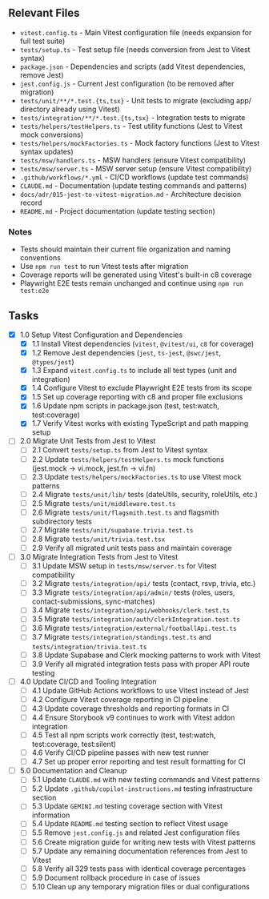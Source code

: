 ## Relevant Files

- `vitest.config.ts` - Main Vitest configuration file (needs expansion for full test suite)
- `tests/setup.ts` - Test setup file (needs conversion from Jest to Vitest syntax)
- `package.json` - Dependencies and scripts (add Vitest dependencies, remove Jest)
- `jest.config.js` - Current Jest configuration (to be removed after migration)
- `tests/unit/**/*.test.{ts,tsx}` - Unit tests to migrate (excluding app/ directory already using Vitest)
- `tests/integration/**/*.test.{ts,tsx}` - Integration tests to migrate
- `tests/helpers/testHelpers.ts` - Test utility functions (Jest to Vitest mock conversions)
- `tests/helpers/mockFactories.ts` - Mock factory functions (Jest to Vitest syntax updates)
- `tests/msw/handlers.ts` - MSW handlers (ensure Vitest compatibility)
- `tests/msw/server.ts` - MSW server setup (ensure Vitest compatibility)
- `.github/workflows/*.yml` - CI/CD workflows (update test commands)
- `CLAUDE.md` - Documentation (update testing commands and patterns)
- `docs/adr/015-jest-to-vitest-migration.md` - Architecture decision record
- `README.md` - Project documentation (update testing section)

### Notes

- Tests should maintain their current file organization and naming conventions
- Use `npm run test` to run Vitest tests after migration
- Coverage reports will be generated using Vitest's built-in c8 coverage
- Playwright E2E tests remain unchanged and continue using `npm run test:e2e`

## Tasks

- [x] 1.0 Setup Vitest Configuration and Dependencies
  - [x] 1.1 Install Vitest dependencies (`vitest`, `@vitest/ui`, `c8` for coverage)
  - [x] 1.2 Remove Jest dependencies (`jest`, `ts-jest`, `@swc/jest`, `@types/jest`)
  - [x] 1.3 Expand `vitest.config.ts` to include all test types (unit and integration)
  - [x] 1.4 Configure Vitest to exclude Playwright E2E tests from its scope
  - [x] 1.5 Set up coverage reporting with c8 and proper file exclusions
  - [x] 1.6 Update npm scripts in package.json (test, test:watch, test:coverage)
  - [x] 1.7 Verify Vitest works with existing TypeScript and path mapping setup

- [ ] 2.0 Migrate Unit Tests from Jest to Vitest
  - [ ] 2.1 Convert `tests/setup.ts` from Jest to Vitest syntax
  - [ ] 2.2 Update `tests/helpers/testHelpers.ts` mock functions (jest.mock → vi.mock, jest.fn → vi.fn)
  - [ ] 2.3 Update `tests/helpers/mockFactories.ts` to use Vitest mock patterns
  - [ ] 2.4 Migrate `tests/unit/lib/` tests (dateUtils, security, roleUtils, etc.)
  - [ ] 2.5 Migrate `tests/unit/middleware.test.ts`
  - [ ] 2.6 Migrate `tests/unit/flagsmith.test.ts` and flagsmith subdirectory tests
  - [ ] 2.7 Migrate `tests/unit/supabase.trivia.test.ts`
  - [ ] 2.8 Migrate `tests/unit/trivia.test.tsx`
  - [ ] 2.9 Verify all migrated unit tests pass and maintain coverage

- [ ] 3.0 Migrate Integration Tests from Jest to Vitest
  - [ ] 3.1 Update MSW setup in `tests/msw/server.ts` for Vitest compatibility
  - [ ] 3.2 Migrate `tests/integration/api/` tests (contact, rsvp, trivia, etc.)
  - [ ] 3.3 Migrate `tests/integration/api/admin/` tests (roles, users, contact-submissions, sync-matches)
  - [ ] 3.4 Migrate `tests/integration/api/webhooks/clerk.test.ts`
  - [ ] 3.5 Migrate `tests/integration/auth/clerkIntegration.test.ts`
  - [ ] 3.6 Migrate `tests/integration/external/footballApi.test.ts`
  - [ ] 3.7 Migrate `tests/integration/standings.test.ts` and `tests/integration/trivia.test.ts`
  - [ ] 3.8 Update Supabase and Clerk mocking patterns to work with Vitest
  - [ ] 3.9 Verify all migrated integration tests pass with proper API route testing

- [ ] 4.0 Update CI/CD and Tooling Integration
  - [ ] 4.1 Update GitHub Actions workflows to use Vitest instead of Jest
  - [ ] 4.2 Configure Vitest coverage reporting in CI pipeline
  - [ ] 4.3 Update coverage thresholds and reporting formats in CI
  - [ ] 4.4 Ensure Storybook v9 continues to work with Vitest addon integration
  - [ ] 4.5 Test all npm scripts work correctly (test, test:watch, test:coverage, test:silent)
  - [ ] 4.6 Verify CI/CD pipeline passes with new test runner
  - [ ] 4.7 Set up proper error reporting and test result formatting for CI

- [ ] 5.0 Documentation and Cleanup
  - [ ] 5.1 Update `CLAUDE.md` with new testing commands and Vitest patterns
  - [ ] 5.2 Update `.github/copilot-instructions.md` testing infrastructure section
  - [ ] 5.3 Update `GEMINI.md` testing coverage section with Vitest information
  - [ ] 5.4 Update `README.md` testing section to reflect Vitest usage
  - [ ] 5.5 Remove `jest.config.js` and related Jest configuration files
  - [ ] 5.6 Create migration guide for writing new tests with Vitest patterns
  - [ ] 5.7 Update any remaining documentation references from Jest to Vitest
  - [ ] 5.8 Verify all 329 tests pass with identical coverage percentages
  - [ ] 5.9 Document rollback procedure in case of issues
  - [ ] 5.10 Clean up any temporary migration files or dual configurations